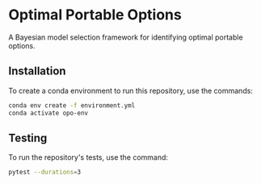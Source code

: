 # Optimal Portable Options

A Bayesian model selection framework for identifying optimal portable options.

## Installation

To create a conda environment to run this repository, use the commands:
```bash
conda env create -f environment.yml
conda activate opo-env
```

## Testing

To run the repository's tests, use the command:
```bash
pytest --durations=3
```